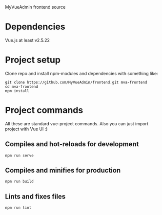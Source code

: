 MyVueAdmin frontend source

# Dependencies
Vue.js at least v2.5.22

# Project setup
Clone repo and install npm-modules and dependencies with something like:
```
git clone https://github.com/MyVueAdmin/frontend.git mva-frontend
cd mva-frontend
npm install
```

# Project commands
All these are standard vue-project commands. Also you can just import project with Vue UI :)
## Compiles and hot-reloads for development
```
npm run serve
```
## Compiles and minifies for production
```
npm run build
```
## Lints and fixes files
```
npm run lint
```

